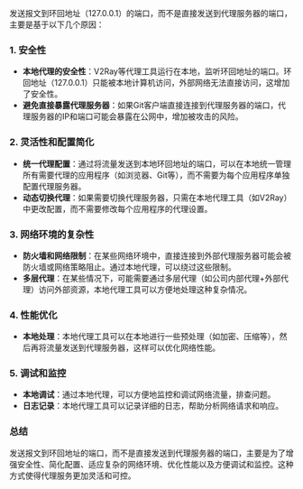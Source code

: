 ﻿
发送报文到环回地址（127.0.0.1）的端口，而不是直接发送到代理服务器的端口，主要是基于以下几个原因：

### 1. **安全性**
   - **本地代理的安全性**：V2Ray等代理工具运行在本地，监听环回地址的端口。环回地址（127.0.0.1）只能被本地计算机访问，外部网络无法直接访问，这增加了安全性。
   - **避免直接暴露代理服务器**：如果Git客户端直接连接到代理服务器的端口，代理服务器的IP和端口可能会暴露在公网中，增加被攻击的风险。

### 2. **灵活性和配置简化**
   - **统一代理配置**：通过将流量发送到本地环回地址的端口，可以在本地统一管理所有需要代理的应用程序（如浏览器、Git等），而不需要为每个应用程序单独配置代理服务器。
   - **动态切换代理**：如果需要切换代理服务器，只需在本地代理工具（如V2Ray）中更改配置，而不需要修改每个应用程序的代理设置。

### 3. **网络环境的复杂性**
   - **防火墙和网络限制**：在某些网络环境中，直接连接到外部代理服务器可能会被防火墙或网络策略阻止。通过本地代理，可以绕过这些限制。
   - **多层代理**：在某些情况下，可能需要通过多层代理（如公司内部代理+外部代理）访问外部资源，本地代理工具可以方便地处理这种复杂情况。

### 4. **性能优化**
   - **本地处理**：本地代理工具可以在本地进行一些预处理（如加密、压缩等），然后再将流量发送到代理服务器，这样可以优化网络性能。

### 5. **调试和监控**
   - **本地调试**：通过本地代理，可以方便地监控和调试网络流量，排查问题。
   - **日志记录**：本地代理工具可以记录详细的日志，帮助分析网络请求和响应。

### 总结
发送报文到环回地址的端口，而不是直接发送到代理服务器的端口，主要是为了增强安全性、简化配置、适应复杂的网络环境、优化性能以及方便调试和监控。这种方式使得代理服务更加灵活和可控。
